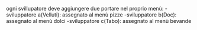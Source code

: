 ogni svillupatore deve aggiungere due portare nel proprio menù:
-sviluppatore a(Velluti): assegnato al menù pizze
-sviluppatore b(Doc): assegnato al menù dolci
-sviluppatore c(Tabo): assegnato al menù bevande
